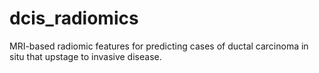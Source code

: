 # dcis_radiomics
MRI-based radiomic features for predicting cases of ductal carcinoma in situ that upstage to invasive disease. 
